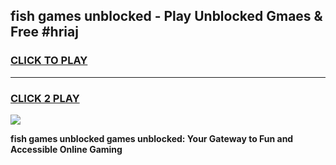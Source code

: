 
## fish games unblocked - Play Unblocked Gmaes & Free #hriaj
<h3>
<a href="https://news.freeplayer.one?title=fish_games_unblocked&ref=24F">CLICK TO PLAY</a></h3>
<hr>

<h3>
<a href="https://news.freeplayer.one?title=fish_games_unblocked&ref=24F">CLICK 2 PLAY</a>
  
</h3>

<a href="https://news.freeplayer.one?title=fish_games_unblocked&ref=24F/"><img src="https://clearcache.store/games.png"></a>


**fish games unblocked games unblocked: Your Gateway to Fun and Accessible Online Gaming**
